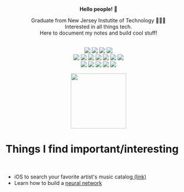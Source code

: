 <html>

 <p align="center"><b>Hello people! 🤝 </b></p>

<body>

<p align="center">
 Graduate from New Jersey Instutite of Technology 👨🏾‍💻<br>
 Interested in all things tech.<br>
 Here to document my notes and build cool stuff!<br>
 <br>
</p>

<p align="center">
<img src="https://img.shields.io/badge/-html-orange"/>
<img src="https://img.shields.io/badge/-css-blue"/>
<img src="https://img.shields.io/badge/-javascript-yellow"/>
<img src="https://img.shields.io/badge/-swift-red"/><br>
<img src="https://img.shields.io/badge/-postgres-green"/>
<img src="https://img.shields.io/badge/-visual_studio_code-blue"/> 
<img src="https://img.shields.io/badge/-MySQL-yellowgreen"/>
<img src="https://img.shields.io/badge/-XCode-grey"/>
<img src="https://img.shields.io/badge/-node.js-critical"/>
 <img src="https://img.shields.io/badge/-Python-yellow"/>
<img src="https://img.shields.io/badge/-express-brightgreen"/><br>
<img src="https://img.shields.io/badge/-Postman-lightgrey"/>
<img src="https://img.shields.io/badge/-Burpsuite-yellow"/>
<img src="https://img.shields.io/badge/-Jupyter_Notebook-orange"/>
<img src="https://img.shields.io/badge/-objective_C-blue"/>
<img src="https://img.shields.io/badge/-linux-grey"/>
 
 <p align="center">
  <img height="150em" src="https://github-readme-stats.vercel.app/api/top-langs/?username=chakane3&?exclude_repo=nn-credit-data,natural-language-processing-for-finance,swiftNotes&hide=jupyter%20notebook,objective-c,SCSS,R,Ruby,Shell&layout=compact&langs_count=12" />
 </p>


<p>
  <h1>Things I find important/interesting</h1><br>
  
  <ul>
  <li>
   iOS to search your favorite artist's music catalog<a href="https://github.com/chakane3/MusixMatch-Artist-Catalog-Search"> (link)</a>
  </li>
  <li>
    Learn how to build a <a href="https://github.com/chakane3/nn-credit-data">neural network</a>
  </li>
  </ul>
  
</p>



</body>
</html>


